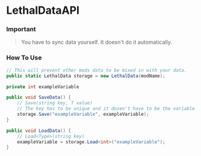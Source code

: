 ﻿# LethalDataAPI

### Important
> You have to sync data yourself. It doesn't do it automatically.

### How To Use
```csharp
// This will prevent other mods data to be mixed in with your data.
public static LethalData storage = new LethalData(modName); 

private int exampleVariable

public void SaveData() {
    // Save(string key, T value)
    // The key has to be unique and it dosen't have to be the variable name.
    storage.Save("exampleVariable", exampleVariable);
}

public void LoadData() {
    // Load<Type>(string key)
    exampleVariable = storage.Load<int>("exampleVariable");
}
```